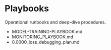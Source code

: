 # Playbooks

Operational runbooks and deep-dive procedures.

- MODEL-TRAINING-PLAYBOOK.md
- MONITORING_PLAYBOOK.md
- 0.0000_loss_debugging_plan.md
